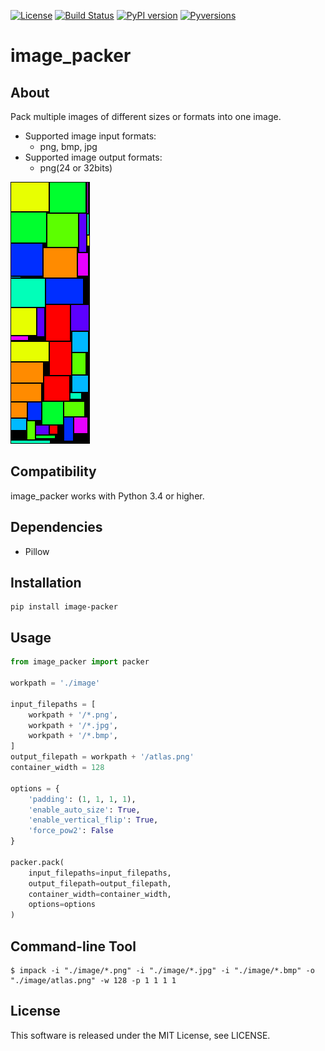 [![License](https://img.shields.io/badge/license-MIT-brightgreen.svg)](https://github.com/Hasenpfote/image_packer/blob/master/LICENSE)
[![Build Status](https://travis-ci.org/Hasenpfote/image_packer.svg?branch=master)](https://travis-ci.org/Hasenpfote/image_packer)
[![PyPI version](https://badge.fury.io/py/image-packer.svg)](https://badge.fury.io/py/image-packer)
[![Pyversions](https://img.shields.io/pypi/pyversions/image-packer.svg?style=flat)](https://img.shields.io/pypi/pyversions/image-packer.svg?style=flat)

image_packer
============

## About
Pack multiple images of different sizes or formats into one image.  
- Supported image input formats:
  - png, bmp, jpg
- Supported image output formats:
  - png(24 or 32bits)

![atlas](https://raw.githubusercontent.com/Hasenpfote/image_packer/master/example/image/atlas.png)

## Compatibility
image_packer works with Python 3.4 or higher.  

## Dependencies
* Pillow

## Installation
```
pip install image-packer
```

## Usage
```python
from image_packer import packer

workpath = './image'

input_filepaths = [
    workpath + '/*.png',
    workpath + '/*.jpg',
    workpath + '/*.bmp',
]
output_filepath = workpath + '/atlas.png'
container_width = 128

options = {
    'padding': (1, 1, 1, 1),
    'enable_auto_size': True,
    'enable_vertical_flip': True,
    'force_pow2': False
}

packer.pack(
    input_filepaths=input_filepaths,
    output_filepath=output_filepath,
    container_width=container_width,
    options=options
)
```

## Command-line Tool  
```
$ impack -i "./image/*.png" -i "./image/*.jpg" -i "./image/*.bmp" -o "./image/atlas.png" -w 128 -p 1 1 1 1
```

## License
This software is released under the MIT License, see LICENSE.
